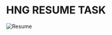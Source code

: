 # HNG RESUME TASK
![Resume](https://user-images.githubusercontent.com/40564213/129813982-37166d4e-3005-44e1-b295-c74e82af23b6.JPG)
